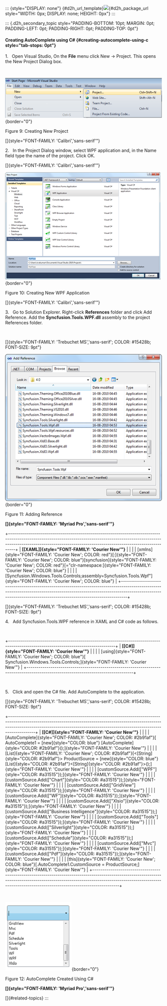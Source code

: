 ::: {style="DISPLAY: none"}
[](ms-xhelp:///?Id=d2h_url_template){#d2h_url_template}![](!package_url!){#d2h_package_url style="WIDTH: 0px; DISPLAY: none; HEIGHT: 0px"}
:::

::: {.d2h_secondary_topic style="PADDING-BOTTOM: 10pt; MARGIN: 0pt; PADDING-LEFT: 0pt; PADDING-RIGHT: 0pt; PADDING-TOP: 0pt"}
#### Creating AutoComplete using C# {#creating-autocomplete-using-c style="tab-stops: 0pt"}

1.   Open Visual Studio, On the **File** menu click New -\> Project. This opens the New Project Dialog box.

 

![Description: C:\\Documents and Settings\\labuser\\My Documents\\WPF Tools correct Image.png](ImagesExt/image30_13.png){border="0"}

Figure 9: Creating New Project

[]{style="FONT-FAMILY: 'Calibri','sans-serif'"} 

2.   In the Project Dialog window, select WPF application and, in the Name field type the name of the project. Click OK.

[]{style="FONT-FAMILY: 'Calibri','sans-serif'"} 

![](ImagesExt/image30_14.png){border="0"}

Figure 10: Creating New WPF Application

[]{style="FONT-FAMILY: 'Calibri','sans-serif'"} 

3.   Go to Solution Explorer. Right-click **References** folder and click Add Reference. Add the **Syncfusion.Tools.WPF.dll** assembly to the project References folder.

 

[]{style="FONT-FAMILY: 'Trebuchet MS','sans-serif'; COLOR: #15428b; FONT-SIZE: 9pt"} 

![Description: C:\\Users\\Dhileep\\Desktop\\Vol4-Documentation\\ScreenShots\\WPF-AC\\Addingreference.png](ImagesExt/image30_15.png){border="0"}

Figure 11: Adding Reference

**[]{style="FONT-FAMILY: 'Myriad Pro','sans-serif'"}** 

+---------------------------------------------------------------------------------------------------------------------------------------------------------------------------------------------------------------------------------------------+
| **[\[XAML\]]{style="FONT-FAMILY: 'Courier New'"}**                                                                                                                                                                                          |
|                                                                                                                                                                                                                                             |
| [xmlns]{style="FONT-FAMILY: 'Courier New'; COLOR: red"}[:]{style="FONT-FAMILY: 'Courier New'; COLOR: blue"}[syncfusion]{style="FONT-FAMILY: 'Courier New'; COLOR: red"}[=\"clr-namespace:]{style="FONT-FAMILY: 'Courier New'; COLOR: blue"} |
|                                                                                                                                                                                                                                             |
| [Syncfusion.Windows.Tools.Controls;assembly=Syncfusion.Tools.Wpf\"]{style="FONT-FAMILY: 'Courier New'; COLOR: blue"}                                                                                                                        |
+---------------------------------------------------------------------------------------------------------------------------------------------------------------------------------------------------------------------------------------------+

[]{style="FONT-FAMILY: 'Trebuchet MS','sans-serif'; COLOR: #15428b; FONT-SIZE: 9pt"} 

4.   Add Syncfusion.Tools.WPF reference in XAML and C# code as follows.

 

+-----------------------------------------------------------------------------------------------------------------------------------+
| **[\[C#\]]{style="FONT-FAMILY: 'Courier New'"}**                                                                                  |
|                                                                                                                                   |
| [using]{style="FONT-FAMILY: 'Courier New'; COLOR: blue"}[ Syncfusion.Windows.Tools.Controls;]{style="FONT-FAMILY: 'Courier New'"} |
+-----------------------------------------------------------------------------------------------------------------------------------+

 

5.   Click and open the C# file. Add AutoComplete to the application.

[]{style="FONT-FAMILY: 'Trebuchet MS','sans-serif'; COLOR: #15428b; FONT-SIZE: 9pt"} 

+-------------------------------------------------------------------------------------------------------------------------------------------------------------------------------------------------------------------------------------------------------+
| **[\[C#\]]{style="FONT-FAMILY: 'Courier New'"}**                                                                                                                                                                                                      |
|                                                                                                                                                                                                                                                       |
| [AutoComplete]{style="FONT-FAMILY: 'Courier New'; COLOR: #2b91af"}[ AutoComplete1 = [new]{style="COLOR: blue"} [AutoComplete]{style="COLOR: #2b91af"}();]{style="FONT-FAMILY: 'Courier New'"}                                                         |
|                                                                                                                                                                                                                                                       |
| [List]{style="FONT-FAMILY: 'Courier New'; COLOR: #2b91af"}[\<[String]{style="COLOR: #2b91af"}\> ProductSource = [new]{style="COLOR: blue"} [List]{style="COLOR: #2b91af"}\<[String]{style="COLOR: #2b91af"}\>();]{style="FONT-FAMILY: 'Courier New'"} |
|                                                                                                                                                                                                                                                       |
| [customSource.Add([\"WPF\"]{style="COLOR: #a31515"});]{style="FONT-FAMILY: 'Courier New'"}                                                                                                                                                            |
|                                                                                                                                                                                                                                                       |
| [customSource.Add([\"Chart\"]{style="COLOR: #a31515"});]{style="FONT-FAMILY: 'Courier New'"}                                                                                                                                                          |
|                                                                                                                                                                                                                                                       |
| [customSource.Add([\"GridView\"]{style="COLOR: #a31515"});]{style="FONT-FAMILY: 'Courier New'"}                                                                                                                                                       |
|                                                                                                                                                                                                                                                       |
| [customSource.Add([\"WF\"]{style="COLOR: #a31515"});]{style="FONT-FAMILY: 'Courier New'"}                                                                                                                                                             |
|                                                                                                                                                                                                                                                       |
| [customSource.Add([\"Xlsio\"]{style="COLOR: #a31515"});]{style="FONT-FAMILY: 'Courier New'"}                                                                                                                                                          |
|                                                                                                                                                                                                                                                       |
| [customSource.Add([\"Business Intelligence\"]{style="COLOR: #a31515"});]{style="FONT-FAMILY: 'Courier New'"}                                                                                                                                          |
|                                                                                                                                                                                                                                                       |
| [customSource.Add([\"Tools\"]{style="COLOR: #a31515"});]{style="FONT-FAMILY: 'Courier New'"}                                                                                                                                                          |
|                                                                                                                                                                                                                                                       |
| [customSource.Add([\"Silverlight\"]{style="COLOR: #a31515"});]{style="FONT-FAMILY: 'Courier New'"}                                                                                                                                                    |
|                                                                                                                                                                                                                                                       |
| [customSource.Add([\"Schedule\"]{style="COLOR: #a31515"});]{style="FONT-FAMILY: 'Courier New'"}                                                                                                                                                       |
|                                                                                                                                                                                                                                                       |
| [customSource.Add([\"Mvc\"]{style="COLOR: #a31515"});]{style="FONT-FAMILY: 'Courier New'"}                                                                                                                                                            |
|                                                                                                                                                                                                                                                       |
| [customSource.Add([\"Pdf\"]{style="COLOR: #a31515"});]{style="FONT-FAMILY: 'Courier New'"}                                                                                                                                                            |
|                                                                                                                                                                                                                                                       |
| [this]{style="FONT-FAMILY: 'Courier New'; COLOR: blue"}[.AutoComplete1.CustomSource = ProductSource;]{style="FONT-FAMILY: 'Courier New'"}                                                                                                             |
+-------------------------------------------------------------------------------------------------------------------------------------------------------------------------------------------------------------------------------------------------------+

 

![](ImagesExt/image30_16.png){border="0"}

Figure 12: AutoComplete Created Using C#

**[]{style="FONT-FAMILY: 'Myriad Pro','sans-serif'"}** 

[]{#related-topics}
:::
